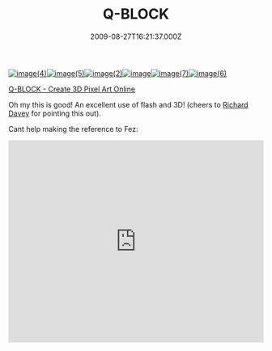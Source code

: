 ﻿---
coverImage: /images/fallback-post-header.png
date: "2009-08-27T16:21:37.000Z"
tags:
  - art
  - draw
  - pixel
title: Q-BLOCK
oldUrl: /flash/q-block
---

[![image(4)](https://www.mikecann.blog/wp-content/uploads/2009/08/image4.gif "image(4)")](https://www.mikecann.blog/wp-content/uploads/2009/08/image4.gif)[![image(5)](https://www.mikecann.blog/wp-content/uploads/2009/08/image5.gif "image(5)")](https://www.mikecann.blog/wp-content/uploads/2009/08/image5.gif)[![image(2)](https://www.mikecann.blog/wp-content/uploads/2009/08/image2.gif "image(2)")](https://www.mikecann.blog/wp-content/uploads/2009/08/image2.gif)[![image](https://www.mikecann.blog/wp-content/uploads/2009/08/image.gif "image")](https://www.mikecann.blog/wp-content/uploads/2009/08/image.gif)[![image(7)](https://www.mikecann.blog/wp-content/uploads/2009/08/image7.gif "image(7)")](https://www.mikecann.blog/wp-content/uploads/2009/08/image7.gif)[![image(6)](https://www.mikecann.blog/wp-content/uploads/2009/08/image6.gif "image(6)")](https://www.mikecann.blog/wp-content/uploads/2009/08/image6.gif)

[Q-BLOCK - Create 3D Pixel Art Online](https://kyucon.com/qblock/)

Oh my this is good! An excellent use of flash and 3D! (cheers to [Richard Davey](https://www.photonstorm.com/) for pointing this out).

Cant help making the reference to Fez:

<iframe width="100%" height="400" src="https://www.youtube.com/embed/FrVVIVyLx-Y" frameborder="0" allow="accelerometer; autoplay; clipboard-write; encrypted-media; gyroscope; picture-in-picture" allowfullscreen></iframe>

